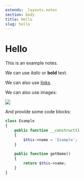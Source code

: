```yaml
---
extends: _layouts.notes
section: body
title: Hello
slug: hello
---
```


# Hello

This is an example notes.

We can use _italic_ or **bold** text.

We can also use [links](https://example.com).

We can also use images:

![](https://github.com/risangbaskoro.png?size=100)

And provide some code blocks:

```php
class Example
{
    public function __construct()
    {
        $this->name = 'Example';
    }
    
    public function getName()
    {
        return $this->name;
    }
}
```